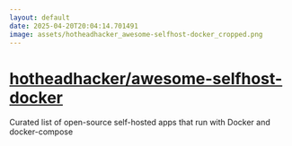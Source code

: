 ```yaml
---
layout: default
date: 2025-04-20T20:04:14.701491
image: assets/hotheadhacker_awesome-selfhost-docker_cropped.png
---
```


# [hotheadhacker/awesome-selfhost-docker](https://github.com/hotheadhacker/awesome-selfhost-docker)

Curated list of open-source self-hosted apps that run with Docker and docker-compose
